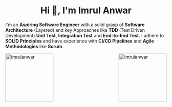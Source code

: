 


<h1 align="center">Hi 👋, I'm Imrul Anwar</h1>
<p>
I'm an <strong>Aspiring Software Engineer</strong> with a solid grasp of <strong>Software Architecture</strong> (Layered) and key Approaches like <strong>TDD </strong>(Test Driven Development) <strong>Unit Test</strong>, <strong>Integration Test</strong> and <strong>End-to-End Test</strong>. I adhere to <strong>SOLID Principles</strong> and have experience with <strong>CI/CD Pipelines</strong> and <strong>Agile Methodologies</strong> like <strong>Scrum</strong>.
</p>

<img src="https://github-readme-stats.vercel.app/api/top-langs?username=imrulanwar&show_icons=true&locale=en&layout=compact" alt="imrulanwar" width="auto" height="150" align="left" />
<img src="https://github-readme-streak-stats.herokuapp.com/?user=imrulanwar&" alt="imrulanwar" width="auto" height="150" align="right" />

</p>



















